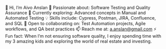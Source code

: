 👋 Hi, I’m Aivo Anslan
👀 Passionate about: Software Testing and Quality Assurance
🌱 Currently exploring: Advanced concepts in Manual and Automated Testing
💡 Skills include: Cypress, Postman, JIRA, Confluence, and SQL
💞️ Open to collaborating on: Test Automation projects, Agile workflows, and QA best practices
📫 Reach me at: a.anslan@gmail.com
⚡ Fun fact: When I’m not ensuring software quality, I enjoy spending time with my 3 amazing kids and exploring the world of real estate and investing.

<!---
Aivo-A/Aivo-A is a ✨ special ✨ repository because its `README.md` (this file) appears on your GitHub profile.
You can click the Preview link to take a look at your changes.
--->
